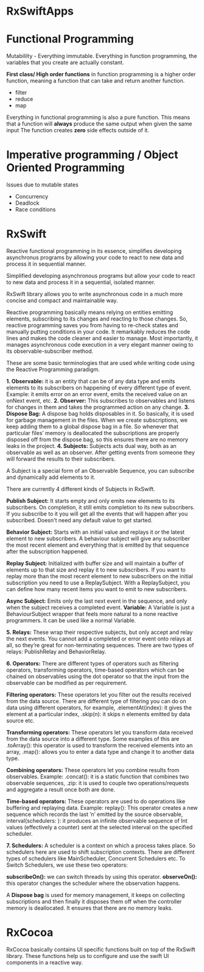 # RxSwiftApps


# Functional Programming

Mutabililty - Everything immutable.
Everything in function programming, the variables that you create are actually constant.

**First class/ High order functions**
in function programming is a higher order function, meaning a function that can take and return another
function.
- filter
- reduce
- map

Everything in functional programming is also a pure function.
This means that a function will **always** produce the same output when given the same input 
The function creates **zero** side effects outside of it.

# Imperative programming / Object Oriented Programming
Issues due to mutable states
- Concurrency
- Deadlock
- Race conditions


# RxSwift

Reactive functional programming
in its essence, simplifies developing asynchronus programs by allowing your code to react to new data and process it in sequential manner.

Simplified developing asynchronous programs but allow your code to react to new data and process it in a sequential, isolated manner.

RxSwift library allows you to write asynchronous code in a much more concise and compact and maintainable way.

Reactive programming basically means relying on entities emitting elements, subscribing to its changes and reacting to those changes. So, reactive programming saves you from having to re-check states and manually putting conditions in your code. It remarkably reduces the code lines and makes the code cleaner and easier to manage. Most importantly, it manages asynchronous code execution in a very elegant manner owing to its observable-subscriber method.

 
These are some basic terminologies that are used while writing code using the Reactive Programming paradigm.

**1. Observable:** it is an entity that can be of any data type and emits elements to its subscribers on happening of every different type of event. Example: it emits error on an error event, emits the received value on an onNext event, etc.
**2. Observer:** This subscribes to observables and listens for changes in them and takes the programmed action on any change.
**3. Dispose Bag:** A dispose bag holds disposables in it. So basically, it is used for garbage management in the files. When we create subscriptions, we keep adding them to a global dispose bag in a file. So whenever that particular files’ memory is deallocated the subscriptions are properly disposed off from the dispose bag, so this ensures there are no memory leaks in the project.
**4. Subjects:** Subjects acts dual way, both as an observable as well as an observer. 
After getting events from someone they will forward the results to their subscribers.

A Subject is a special form of an Observable Sequence, you can subscribe and dynamically add elements to it. 

There are currently 4 different kinds of Subjects in RxSwift.

**Publish Subject:** 
It starts empty and only emits new elements to its subscribers. On completion, it still emits completion to its new subscribers.
If you subscribe to it you will get all the events that will happen after you subscribed.
Doesn't need any default value to get started.

**Behavior Subject:** 
Starts with an initial value and replays it or the latest element to new subscribers.
A behaviour subject will give any subscriber the most recent element and everything that is emitted by that sequence after the subscription happened.

**Replay Subject:** 
Initialized with buffer size and will maintain a buffer of elements up to that size and replay it to new subscribers.
If you want to replay more than the most recent element to new subscribers on the initial subscription you need to use a ReplaySubject. With a ReplaySubject, you can define how many recent items you want to emit to new subscribers.

**Async Subject:** 
Emits only the last next event in the sequence, and only when the subject receives a completed event.
**Variable:** A Variable is just a BehaviourSubject wrapper that feels more natural to a none reactive programmers. It can be used like a normal Variable.


**5. Relays:** 
These wrap their respective subjects, but only accept and relay the next events. You cannot add a completed or error event onto relays at all, so they’re great for non-terminating sequences. There are two types of relays: PublishRelay and BehaviorRelay.

**6. Operators:** 
There are different types of operators such as filtering operators, transforming operators, time-based operators which can be chained on observables using the dot operator so that the input from the observable can be modified as per requirement.

**Filtering operators:** 
These operators let you filter out the results received from the data source. There are different type of filtering you can do on data using different operators, for example, .elementAt(index): it gives the element at a particular index, .skip(n): it skips n elements emitted by data source etc.

**Transforming operators:** 
These operators let you transform data received from the data source into a different type. Some examples of this are .toArray(): this operator is used to transform the received elements into an array, .map(): allows you to enter a data type and change it to another data type.

**Combining operators:** 
These operators let you combine results from observables. Example: .concat(): it is a static function that combines two observable sequences, .zip: it is used to couple two operations/requests and aggregate a result once both are done.

**Time-based operators:** 
These operators are used to do operations like buffering and replaying data. Example: replay(): This operator creates a new sequence which records the last ’n’ emitted by the source observable, interval(schedulers: ): it produces an infinite observable sequence of Int values (effectively a counter) sent at the selected interval on the specified scheduler.

**7. Schedulers:** 
A scheduler is a context on which a process takes place. So schedulers here are used to shift subscription contexts. There are different types of schedulers like MainScheduler, Concurrent Schedulers etc. To Switch Schedulers, we use these two operators:

**subscribeOn():** we can switch threads by using this operator.
**observeOn():** this operator changes the scheduler where the observation happens.

A **Dispose bag** is used for memory management, it keeps on collecting subscriptions and then finally it disposes them off when the controller memory is deallocated. It ensures that there are no memory leaks.

# RxCocoa
RxCocoa basically contains UI specific functions built on top of the RxSwift library. These functions help us to configure and use the swift UI components in a reactive way.
